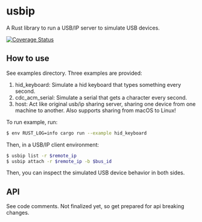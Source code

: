 # usbip

A Rust library to run a USB/IP server to simulate USB devices.

[![Coverage Status](https://coveralls.io/repos/github/jiegec/usbip/badge.svg?branch=master)](https://coveralls.io/github/jiegec/usbip?branch=master)

## How to use

See examples directory. Three examples are provided:

1. hid_keyboard: Simulate a hid keyboard that types something every second.
2. cdc_acm_serial: Simulate a serial that gets a character every second.
3. host: Act like original usb/ip sharing server, sharing one device from one machine to another. Also supports sharing from macOS to Linux!

To run example, run:

```bash
$ env RUST_LOG=info cargo run --example hid_keyboard
```

Then, in a USB/IP client environment:

```bash
$ usbip list -r $remote_ip
$ usbip attach -r $remote_ip -b $bus_id
```

Then, you can inspect the simulated USB device behavior in both sides.

## API

See code comments. Not finalized yet, so get prepared for api breaking changes.
